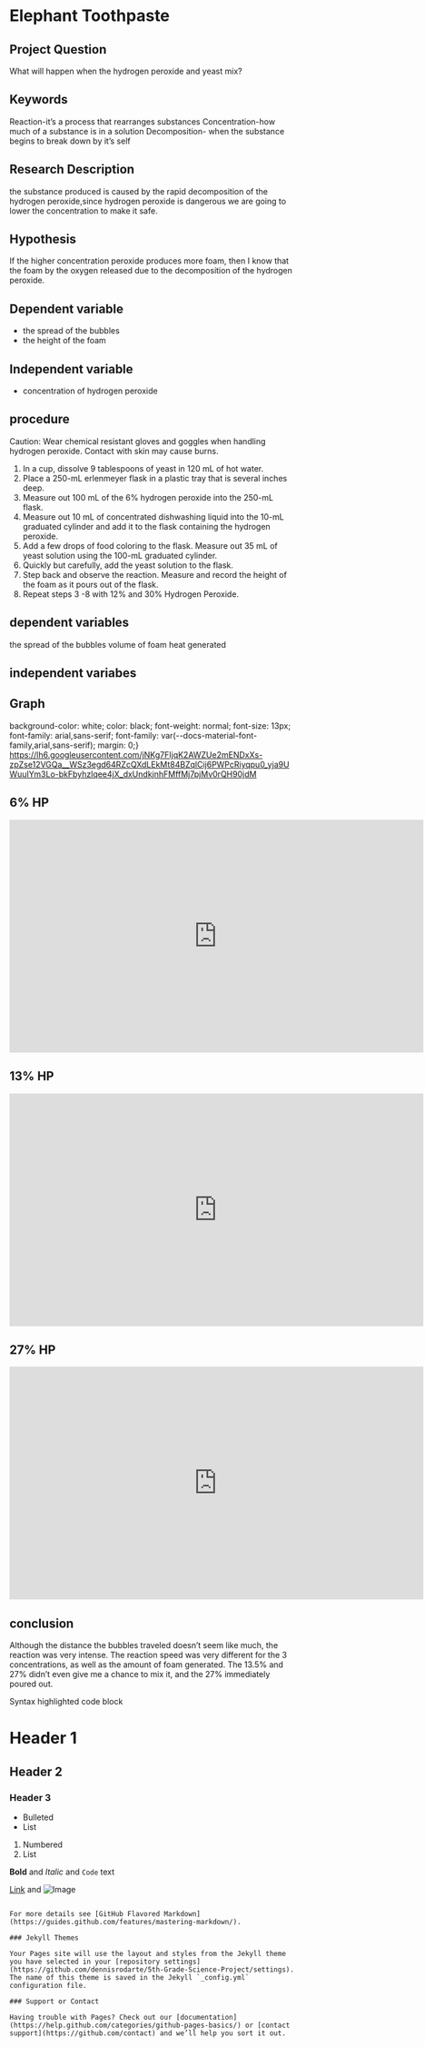 # Elephant Toothpaste


## Project Question

What will happen when the hydrogen peroxide and yeast mix?

## Keywords
Reaction-it’s a process  that rearranges substances 
Concentration-how much of a substance is in a solution
Decomposition- when the substance begins to break down by it’s self      
      
##  Research Description
 the substance produced is caused by  the rapid decomposition of the hydrogen peroxide,since hydrogen peroxide is dangerous we are going to lower the concentration to make it safe.  
      
## Hypothesis 
If the higher concentration peroxide produces more foam, then I know that the foam by the oxygen released due to the decomposition of the hydrogen peroxide.  

## Dependent variable
- the spread of the bubbles 
- the height of the foam
## Independent variable
- concentration of hydrogen peroxide


## procedure
Caution: Wear chemical resistant gloves and goggles when handling hydrogen peroxide. Contact with skin may cause burns.

1. In a cup, dissolve 9 tablespoons of yeast in  120 mL of hot water. 
2. Place a 250-mL erlenmeyer flask in a plastic tray that is several inches deep.
3. Measure out 100 mL of the 6% hydrogen peroxide into the 250-mL flask.
4. Measure out 10 mL of concentrated dishwashing liquid into the 10-mL graduated cylinder and add it to the flask containing the hydrogen peroxide.
5.  Add a few drops of food coloring to the flask.
 Measure out 35 mL of  yeast solution using the 100-mL graduated cylinder.
7.  Quickly but carefully, add the yeast  solution to the flask.
8.  Step back and observe the reaction. Measure and record the height of the foam as it pours out of the flask. 
9. Repeat steps 3 -8 with 12% and 30% Hydrogen Peroxide.

## dependent variables 
the spread of the bubbles
volume of foam
heat generated 
## independent variabes

## Graph 
background-color: white;
    color: black;
    font-weight: normal;
    font-size: 13px;
    font-family: arial,sans-serif;
    font-family: var(--docs-material-font-family,arial,sans-serif);
    margin: 0;}
https://lh6.googleusercontent.com/jNKg7FIjqK2AWZUe2mENDxXs-zpZse12VGQa__WSz3egd64RZcQXdLEkMt84BZqlCij6PWPcRiyqpu0_yja9UWuuIYm3Lo-bkFbyhzlqee4jX_dxUndkjnhFMffMj7pjMv0rQH90jdM


## 6% HP 
<iframe width="729" height="410" src="https://www.youtube.com/embed/BNUoNQF2mvc?list=UUxJqs3nBx8VSgPuzHaCOgDA" frameborder="0" allow="accelerometer; autoplay; encrypted-media; gyroscope; picture-in-picture" allowfullscreen></iframe>

## 13% HP 
<iframe width="729" height="410" src="https://www.youtube.com/embed/hwTtvWrhK-w?list=UUxJqs3nBx8VSgPuzHaCOgDA" frameborder="0" allow="accelerometer; autoplay; encrypted-media; gyroscope; picture-in-picture" allowfullscreen></iframe>

## 27% HP
<iframe width="729" height="410" src="https://www.youtube.com/embed/PkkbrOjHo60?list=UUxJqs3nBx8VSgPuzHaCOgDA" frameborder="0" allow="accelerometer; autoplay; encrypted-media; gyroscope; picture-in-picture" allowfullscreen></iframe>

## conclusion
Although the distance the bubbles traveled doesn’t seem like much, the reaction was very intense.  The reaction speed was very different for the 3 concentrations, as well as the amount of foam generated. The 13.5% and 27% didn’t even give me a chance to mix it, and the 27% immediately poured out. 





Syntax highlighted code block

# Header 1
## Header 2
### Header 3

- Bulleted
- List

1. Numbered
2. List

**Bold** and _Italic_ and `Code` text

[Link](url) and ![Image](src)
```

For more details see [GitHub Flavored Markdown](https://guides.github.com/features/mastering-markdown/).

### Jekyll Themes

Your Pages site will use the layout and styles from the Jekyll theme you have selected in your [repository settings](https://github.com/dennisrodarte/5th-Grade-Science-Project/settings). The name of this theme is saved in the Jekyll `_config.yml` configuration file.

### Support or Contact

Having trouble with Pages? Check out our [documentation](https://help.github.com/categories/github-pages-basics/) or [contact support](https://github.com/contact) and we’ll help you sort it out.
